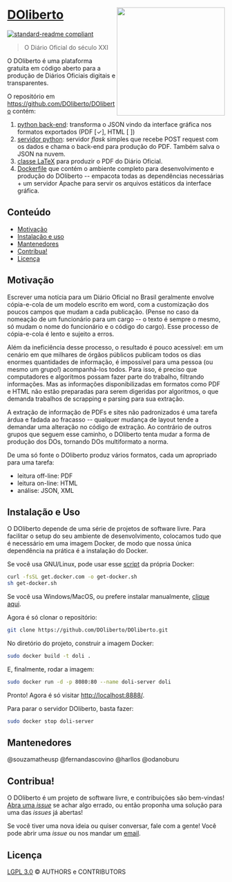 # [DOliberto](https://doliberto.github.io/) <img src="https://github.com/DOliberto/DOliberto.github.io/blob/master/images/logo-doli.jpeg" width="250" align="right"/>

[![standard-readme compliant](https://img.shields.io/badge/readme%20style-standard-brightgreen.svg?style=flat-square)](https://github.com/RichardLitt/standard-readme)

> O Diário Oficial do século XXI

O DOliberto é uma plataforma gratuita em código aberto para a produção
de Diários Oficiais digitais e transparentes.

O repositório em https://github.com/DOliberto/DOliberto contém:

1. [python back-end](src/doli.py): transforma o JSON vindo da
   interface gráfica nos formatos exportados (PDF [✓], HTML [ ])
2. [servidor python](src/main.py): servidor *flask* simples que recebe
   POST request com os dados e chama o back-end para produção do
   PDF. Também salva o JSON na nuvem.
3. [classe LaTeX](latex/doliberto.cls) para produzir o PDF do Diário
   Oficial.
4. [Dockerfile](Dockerfile) que contém o ambiente completo para
   desenvolvimento e produção do DOliberto -- empacota todas as
   dependências necessárias + um servidor Apache para servir os
   arquivos estáticos da interface gráfica.

## Conteúdo

- [Motivação](#motivação)
- [Instalação e uso](#instalação-e-uso)
- [Mantenedores](#mantenedores)
- [Contribua!](#contribua)
- [Licença](#licença)


## Motivação

Escrever uma notícia para um Diário Oficial no Brasil geralmente
envolve cópia-e-cola de um modelo escrito em word, com a customização
dos poucos campos que mudam a cada publicação. (Pense no caso da
nomeação de um funcionário para um cargo -- o texto é sempre o mesmo,
só mudam o nome do funcionário e o código do cargo). Esse processo de
cópia-e-cola é lento e sujeito a erros. 

Além da ineficiência desse processo, o resultado é pouco acessível: em
um cenário em que milhares de órgãos públicos publicam todos os dias
enormes quantidades de informação, é impossível para uma pessoa (ou
mesmo um grupo!) acompanhá-los todos. Para isso, é preciso que
computadores e algoritmos possam fazer parte do trabalho, filtrando
informações. Mas as informações disponibilizadas em formatos como PDF
e HTML não estão preparadas para serem digeridas por algoritmos, o que
demanda trabalhos de scrapping e parsing para sua extração.

A extração de informação de PDFs e sites não padronizados é uma tarefa
árdua e fadada ao fracasso -- qualquer mudança de layout tende a
demandar uma alteração no código de extração. Ao contrário de outros
grupos que seguem esse caminho, o DOliberto tenta mudar a forma de
produção dos DOs, tornando DOs multiformato a norma. 

De uma só fonte o DOliberto produz vários formatos, cada um apropriado
para uma tarefa:

- leitura off-line: PDF
- leitura on-line: HTML
- análise: JSON, XML

## Instalação e Uso

O DOliberto depende de uma série de projetos de software livre. Para
facilitar o setup do seu ambiente de desenvolvimento, colocamos tudo
que é necessário em uma imagem Docker, de modo que nossa única
dependência na prática é a instalação do Docker.

Se você usa GNU/Linux, pode usar esse
[script](https://github.com/docker/docker-install) da própria Docker:

```sh
curl -fsSL get.docker.com -o get-docker.sh
sh get-docker.sh
```

Se você usa Windows/MacOS, ou prefere instalar manualmente, [clique
aqui](https://docs.docker.com/engine/installation/).

Agora é só clonar o repositório:
```sh
git clone https://github.com/DOliberto/DOliberto.git
```

No diretório do projeto, construir a imagem Docker:
```sh
sudo docker build -t doli .
```

E, finalmente, rodar a imagem:

```sh
sudo docker run -d -p 8080:80 --name doli-server doli
```

Pronto! Agora é só visitar [http://localhost:8888/]().

Para parar o servidor DOliberto, basta fazer:

```sh
sudo docker stop doli-server
```

## Mantenedores

@souzamatheusp @fernandascovino @harllos @odanoburu

## Contribua!

O DOliberto é um projeto de software livre, e contribuições são
bem-vindas! [Abra uma
*issue*](https://github.com/DOliberto/DOliberto/issues/new) se achar
algo errado, ou então proponha uma solução para uma das *issues* já
abertas!

Se você tiver uma nova ideia ou quiser conversar, fale com a gente!
Você pode abrir uma *issue* ou nos mandar um
[email](mailto:labfgv+doliberto@gmail.com).

## Licença

[LGPL 3.0](LICENSE) © AUTHORS e CONTRIBUTORS
